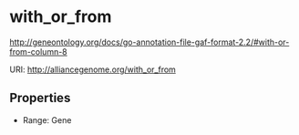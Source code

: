# with_or_from

http://geneontology.org/docs/go-annotation-file-gaf-format-2.2/#with-or-from-column-8

URI: http://alliancegenome.org/with_or_from



<!-- no inheritance hierarchy -->


## Properties

 * Range: Gene


